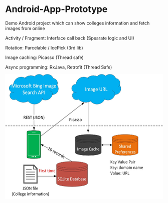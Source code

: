 # Android-App-Prototype

Demo Android project which can show colleges information and fetch images from online

Activity / Fragment: Interface call back (Spearate logic and UI)

Rotation: Parcelable / IcePick (3rd lib)

Image caching: Picasso (Thread safe)

Async programming: RxJava, Retrofit (Thread Safe)

<img src="https://github.com/mahokyin/Android-App-Prototype/blob/master/Drawing1.jpg" width="800" height="400" />

